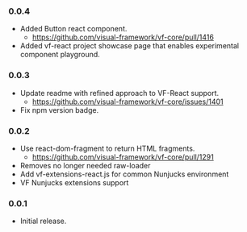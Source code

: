 ### 0.0.4

* Added Button react component.
  * https://github.com/visual-framework/vf-core/pull/1416
* Added vf-react project showcase page that enables experimental component playground.

### 0.0.3

* Update readme with refined approach to VF-React support.
  * https://github.com/visual-framework/vf-core/issues/1401
* Fix npm version badge.

### 0.0.2

* Use react-dom-fragment to return HTML fragments.
  * https://github.com/visual-framework/vf-core/pull/1291
* Removes no longer needed raw-loader
* Add vf-extensions-react.js for common Nunjucks environment
* VF Nunjucks extensions support

### 0.0.1

* Initial release.
